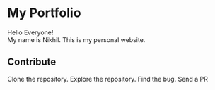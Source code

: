 # My Portfolio
Hello Everyone! <br>
My name is Nikhil.
This is my personal website.

## Contribute
Clone the repository.
Explore the repository.
Find the bug.
Send a PR

